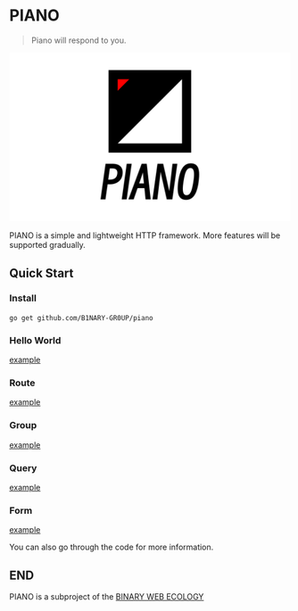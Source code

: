 # PIANO

> Piano will respond to you.

![piano](image/piano.png)

PIANO is a simple and lightweight HTTP framework. More features will be supported gradually.

## Quick Start

### Install

```shell
go get github.com/B1NARY-GR0UP/piano
```

### Hello World

[example](example/helloworld/main.go)

### Route

[example](example/route/main.go)

### Group

[example](example/group/main.go)

### Query

[example](example/query/main.go)

### Form

[example](example/form/main.go)

You can also go through the code for more information.

## END

PIANO is a subproject of the [BINARY WEB ECOLOGY](https://github.com/B1NARY-GR0UP)